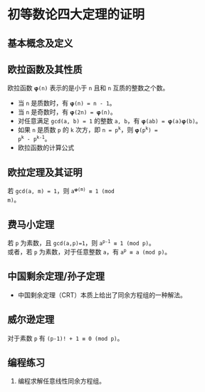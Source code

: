 # 初等数论四大定理的证明

		
## 基本概念及定义

		
## 欧拉函数及其性质

欧拉函数 `𝛗(n)` 表示的是小于 `n` 且和 `n` 互质的整数之个数。

- 当 `n` 是质数时，有 `𝛗(n) = n - 1`。
- 当 `n` 是奇数时，有 `𝛗(2n) = 𝛗(n)`。
- 对任意满足 `gcd(a, b) = 1` 的整数 `a, b`，有 `𝛗(ab) = 𝛗(a)𝛗(b)`。
- 如果 `n` 是质数 `p` 的 `k` 次方，即 <code>n = p<sup>k</sup></code>，则 <code>𝛗(p<sup>k</sup>) = p<sup>k</sup> - p<sup>k-1</sup></code>。
- 欧拉函数的计算公式

		
## 欧拉定理及其证明

若 `gcd(a, m) = 1`，则 <code>a<sup>𝛗(m)</sup> ≡ 1 (mod m)</code>。

		
## 费马小定理

若 `p` 为素数，且 `gcd(a,p)=1`，则 <code>a<sup>p-1</sup> ≡ 1 (mod p)</code>。  
或者，若 `p` 为素数，对于任意整数 `a`，有 <code>a<sup>p</sup> ≡ a (mod p)</code>。

		
## 中国剩余定理/孙子定理

- 中国剩余定理（CRT）本质上给出了同余方程组的一种解法。

		
## 威尔逊定理

对于素数 `p` 有 `(p-1)! + 1 ≡ 0 (mod p)`。

		
## 编程练习

1. 编程求解任意线性同余方程组。

